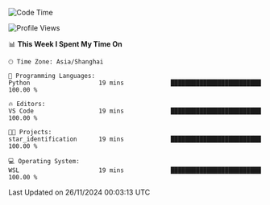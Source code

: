 <!--START_SECTION:waka-->
![Code Time](http://img.shields.io/badge/Code%20Time-2%2C129%20hrs%2027%20mins-blue)

![Profile Views](http://img.shields.io/badge/Profile%20Views-5-blue)

📊 **This Week I Spent My Time On** 

```text
🕑︎ Time Zone: Asia/Shanghai

💬 Programming Languages: 
Python                   19 mins             █████████████████████████   100.00 % 

🔥 Editors: 
VS Code                  19 mins             █████████████████████████   100.00 % 

🐱‍💻 Projects: 
star_identification      19 mins             █████████████████████████   100.00 % 

💻 Operating System: 
WSL                      19 mins             █████████████████████████   100.00 % 
```


 Last Updated on 26/11/2024 00:03:13 UTC
<!--END_SECTION:waka-->